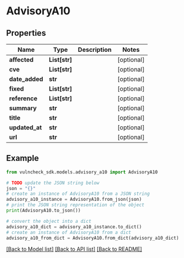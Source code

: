 # AdvisoryA10


## Properties

Name | Type | Description | Notes
------------ | ------------- | ------------- | -------------
**affected** | **List[str]** |  | [optional] 
**cve** | **List[str]** |  | [optional] 
**date_added** | **str** |  | [optional] 
**fixed** | **List[str]** |  | [optional] 
**reference** | **List[str]** |  | [optional] 
**summary** | **str** |  | [optional] 
**title** | **str** |  | [optional] 
**updated_at** | **str** |  | [optional] 
**url** | **str** |  | [optional] 

## Example

```python
from vulncheck_sdk.models.advisory_a10 import AdvisoryA10

# TODO update the JSON string below
json = "{}"
# create an instance of AdvisoryA10 from a JSON string
advisory_a10_instance = AdvisoryA10.from_json(json)
# print the JSON string representation of the object
print(AdvisoryA10.to_json())

# convert the object into a dict
advisory_a10_dict = advisory_a10_instance.to_dict()
# create an instance of AdvisoryA10 from a dict
advisory_a10_from_dict = AdvisoryA10.from_dict(advisory_a10_dict)
```
[[Back to Model list]](../README.md#documentation-for-models) [[Back to API list]](../README.md#documentation-for-api-endpoints) [[Back to README]](../README.md)


